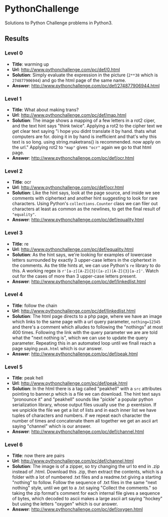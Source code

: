 # PythonChallenge
Solutions to Python Challenge problems in Python3.

## Results
### Level 0
- **Title**: warming up
- **Url**: http://www.pythonchallenge.com/pc/def/0.html
- **Solution**: Simply evaluate the expression in the picture (`2**38` which is `274877906944`) and go the html page of the same name.
- **Answer**: http://www.pythonchallenge.com/pc/def/274877906944.html

### Level 1
- **Title**: What about making trans?
- **Url**: http://www.pythonchallenge.com/pc/def/map.html
- **Solution**: The image shows a mapping of a few letters in a rot2 ciper, and the text hint says "think twice". Applying a rot2 to the cipher text we get clear text saying "i hope you didnt translate it by hand. thats what computers are for. doing it in by hand is inefficient and that's why this text is so long. using string.maketrans() is recommended. now apply on the url." Applying rot2 to `"map"` gives `"ocr"` again we go to that html page.
- **Answer**: http://www.pythonchallenge.com/pc/def/ocr.html

### Level 2
- **Title**: ocr
- **Url**: http://www.pythonchallenge.com/pc/def/ocr.html
- **Solution**: Like the hint says, look at the page source, and inside we see comments with ciphertext and another hint suggesting to look for rare characters. Using Python's `collections.Counter` class we can filer out characters at least as common as the newlines, to get the final result of `"equality"`.
- **Answer**: http://www.pythonchallenge.com/pc/def/equality.html

### Level 3
- **Title**: re
- **Url**: http://www.pythonchallenge.com/pc/def/equality.html
- **Solution**: As the hint says, we're looking for examples of lowercase letters surrounded by exactly 3 upper-case letters in the ciphertext in the comments. As the title hints at, we can use Python's `re` library to do this. A working regex is `r'[a-z][A-Z]{3}([a-z])[A-Z]{3}[a-z]'`. Watch out for the cases of more than 3 upper-case letters present. 
- **Answer**: http://www.pythonchallenge.com/pc/def/linkedlist.html

### Level 4
- **Title**: follow the chain
- **Url**: http://www.pythonchallenge.com/pc/def/linkedlist.html
- **Solution**: The html page directs to a php page, where we have an image which links to the same page with a url query parameter, `nothing=12345` and there's a comment which alludes to following the "nothings" at most 400 times. Following the link with the query parameter we are are told what the "next nothing is", which we can use to update the query parameter. Repeating this in an automated loop until we finall reach a page saying `peak.html` which is our answer.
- **Answer**: http://www.pythonchallenge.com/pc/def/peak.html

### Level 5
- **Title**: peak hell
- **Url**: http://www.pythonchallenge.com/pc/def/peak.html
- **Solution**: In the html there is a tag called "peakhell" with a `src` attributes pointing to banner.p which is a file we can download. The hint text says "pronounce it" and "peakhell" sounds like "pickle" a popular python serialization library, whose output files usually use the .p exentsion. If we unpickle the file we get a list of lists and in each inner list we have tuples of characters and numbers. if we repeat each character the number of times and concatenate them all together we get an ascii art saying "channel" which is our answer.
- **Answer**: http://www.pythonchallenge.com/pc/def/channel.html

### Level 6
- **Title**: now there are pairs
- **Url**: http://www.pythonchallenge.com/pc/def/channel.html
- **Solution**: The image is of a zipper, so try changing the url to end in .zip instead of .html. Download this .zip, then extract the contents, which is a folder with a lot of numbered .txt files and a readme.txt giving a starting "nothing" to follow. Follow the sequence of .txt files in the same "next nothing" style, until we get to a .txt saying "Collect the comments." so taking the zip format's comment for each internal file gives a sequence of bytes, which decoded to ascii makes a large ascii art saying "hockey" but using the letters "oxygen" which is our answer.
- **Answer**: http://www.pythonchallenge.com/pc/def/oxygen.html

